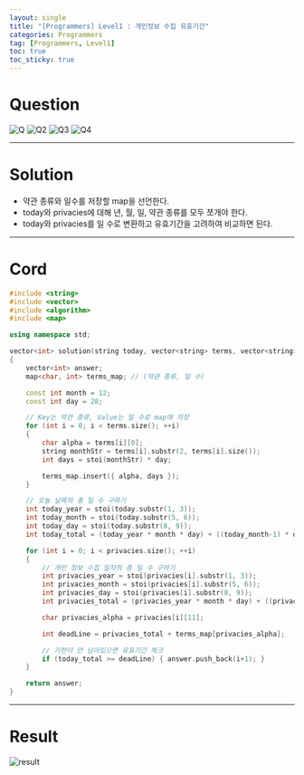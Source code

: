 ```yaml
---
layout: single
title: "[Programmers] Level1 : 개인정보 수집 유효기간"
categories: Programmers
tag: [Programmers, Level1]
toc: true
toc_sticky: true
---
```


# Question
![Q](https://user-images.githubusercontent.com/97664446/217311047-3e3ba226-684a-4987-a575-3240d209c436.PNG)
![Q2](https://user-images.githubusercontent.com/97664446/217311057-ec355763-e372-4e34-adc1-82793d202ac6.PNG)
![Q3](https://user-images.githubusercontent.com/97664446/217311061-4c88a8a4-a686-472c-9799-9a8a383fb248.PNG)
![Q4](https://user-images.githubusercontent.com/97664446/217311069-816c75d5-8d55-4ba8-9e5b-b8579ae905f6.PNG)

***

# Solution
- 약관 종류와 일수를 저장할 map을 선언한다.
- today와 privacies에 대해 년, 월, 일, 약관 종류를 모두 쪼개야 한다.
- today와 privacies를 일 수로 변환하고 유효기간을 고려하여 비교하면 된다.

***

# Cord
```c++
#include <string>
#include <vector>
#include <algorithm>
#include <map>

using namespace std;

vector<int> solution(string today, vector<string> terms, vector<string> privacies)
{
    vector<int> answer;
    map<char, int> terms_map; // (약관 종류, 일 수)

    const int month = 12;
    const int day = 28;

    // Key는 약관 종류, Value는 일 수로 map에 저장 
    for (int i = 0; i < terms.size(); ++i)
    {
        char alpha = terms[i][0];
        string monthStr = terms[i].substr(2, terms[i].size());
        int days = stoi(monthStr) * day;

        terms_map.insert({ alpha, days });
    }

    // 오늘 날짜의 총 일 수 구하기
    int today_year = stoi(today.substr(1, 3));
    int today_month = stoi(today.substr(5, 6));
    int today_day = stoi(today.substr(8, 9));
    int today_total = (today_year * month * day) + ((today_month-1) * day) + today_day;

    for (int i = 0; i < privacies.size(); ++i)
    {
        // 개인 정보 수집 일자의 총 일 수 구하기
        int privacies_year = stoi(privacies[i].substr(1, 3));
        int privacies_month = stoi(privacies[i].substr(5, 6));
        int privacies_day = stoi(privacies[i].substr(8, 9));
        int privacies_total = (privacies_year * month * day) + ((privacies_month-1) * day) + privacies_day;

        char privacies_alpha = privacies[i][11];

        int deadLine = privacies_total + terms_map[privacies_alpha];

        // 기한이 안 남아있으면 유표기간 체크
        if (today_total >= deadLine) { answer.push_back(i+1); }
    }

    return answer;
}
```

***

# Result
![result](https://user-images.githubusercontent.com/97664446/217311073-ce94aeaa-f4f0-4902-865c-da811bec20fe.PNG)
